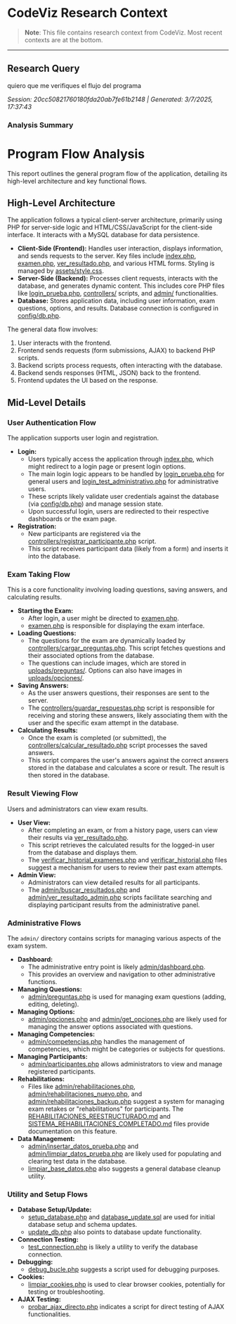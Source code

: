 # CodeViz Research Context

> **Note**: This file contains research context from CodeViz. Most recent contexts are at the bottom.

---

## Research Query

quiero que me verifiques el flujo del programa

*Session: 20cc50821760180fda20ab7fe61b2148 | Generated: 3/7/2025, 17:37:43*

### Analysis Summary

# Program Flow Analysis

This report outlines the general program flow of the application, detailing its high-level architecture and key functional flows.

## High-Level Architecture

The application follows a typical client-server architecture, primarily using PHP for server-side logic and HTML/CSS/JavaScript for the client-side interface. It interacts with a MySQL database for data persistence.

*   **Client-Side (Frontend):** Handles user interaction, displays information, and sends requests to the server. Key files include [index.php](index.php), [examen.php](examen.php), [ver_resultado.php](ver_resultado.php), and various HTML forms. Styling is managed by [assets/style.css](assets/style.css).
*   **Server-Side (Backend):** Processes client requests, interacts with the database, and generates dynamic content. This includes core PHP files like [login_prueba.php](login_prueba.php), [controllers/](controllers/) scripts, and [admin/](admin/) functionalities.
*   **Database:** Stores application data, including user information, exam questions, options, and results. Database connection is configured in [config/db.php](config/db.php).

The general data flow involves:
1.  User interacts with the frontend.
2.  Frontend sends requests (form submissions, AJAX) to backend PHP scripts.
3.  Backend scripts process requests, often interacting with the database.
4.  Backend sends responses (HTML, JSON) back to the frontend.
5.  Frontend updates the UI based on the response.

## Mid-Level Details

### User Authentication Flow

The application supports user login and registration.

*   **Login:**
    *   Users typically access the application through [index.php](index.php), which might redirect to a login page or present login options.
    *   The main login logic appears to be handled by [login_prueba.php](login_prueba.php) for general users and [login_test_administrativo.php](login_test_administrativo.php) for administrative users.
    *   These scripts likely validate user credentials against the database (via [config/db.php](config/db.php)) and manage session state.
    *   Upon successful login, users are redirected to their respective dashboards or the exam page.
*   **Registration:**
    *   New participants are registered via the [controllers/registrar_participante.php](controllers/registrar_participante.php) script.
    *   This script receives participant data (likely from a form) and inserts it into the database.

### Exam Taking Flow

This is a core functionality involving loading questions, saving answers, and calculating results.

*   **Starting the Exam:**
    *   After login, a user might be directed to [examen.php](examen.php).
    *   [examen.php](examen.php) is responsible for displaying the exam interface.
*   **Loading Questions:**
    *   The questions for the exam are dynamically loaded by [controllers/cargar_preguntas.php](controllers/cargar_preguntas.php). This script fetches questions and their associated options from the database.
    *   The questions can include images, which are stored in [uploads/preguntas/](uploads/preguntas/). Options can also have images in [uploads/opciones/](uploads/opciones/).
*   **Saving Answers:**
    *   As the user answers questions, their responses are sent to the server.
    *   The [controllers/guardar_respuestas.php](controllers/guardar_respuestas.php) script is responsible for receiving and storing these answers, likely associating them with the user and the specific exam attempt in the database.
*   **Calculating Results:**
    *   Once the exam is completed (or submitted), the [controllers/calcular_resultado.php](controllers/calcular_resultado.php) script processes the saved answers.
    *   This script compares the user's answers against the correct answers stored in the database and calculates a score or result. The result is then stored in the database.

### Result Viewing Flow

Users and administrators can view exam results.

*   **User View:**
    *   After completing an exam, or from a history page, users can view their results via [ver_resultado.php](ver_resultado.php).
    *   This script retrieves the calculated results for the logged-in user from the database and displays them.
    *   The [verificar_historial_examenes.php](verificar_historial_examenes.php) and [verificar_historial.php](verificar_historial.php) files suggest a mechanism for users to review their past exam attempts.
*   **Admin View:**
    *   Administrators can view detailed results for all participants.
    *   The [admin/buscar_resultados.php](admin/buscar_resultados.php) and [admin/ver_resultado_admin.php](admin/ver_resultado_admin.php) scripts facilitate searching and displaying participant results from the administrative panel.

### Administrative Flows

The `admin/` directory contains scripts for managing various aspects of the exam system.

*   **Dashboard:**
    *   The administrative entry point is likely [admin/dashboard.php](admin/dashboard.php).
    *   This provides an overview and navigation to other administrative functions.
*   **Managing Questions:**
    *   [admin/preguntas.php](admin/preguntas.php) is used for managing exam questions (adding, editing, deleting).
*   **Managing Options:**
    *   [admin/opciones.php](admin/opciones.php) and [admin/get_opciones.php](admin/get_opciones.php) are likely used for managing the answer options associated with questions.
*   **Managing Competencies:**
    *   [admin/competencias.php](admin/competencias.php) handles the management of competencies, which might be categories or subjects for questions.
*   **Managing Participants:**
    *   [admin/participantes.php](admin/participantes.php) allows administrators to view and manage registered participants.
*   **Rehabilitations:**
    *   Files like [admin/rehabilitaciones.php](admin/rehabilitaciones.php), [admin/rehabilitaciones_nuevo.php](admin/rehabilitaciones_nuevo.php), and [admin/rehabilitaciones_backup.php](admin/rehabilitaciones_backup.php) suggest a system for managing exam retakes or "rehabilitations" for participants. The [REHABILITACIONES_REESTRUCTURADO.md](REHABILITACIONES_REESTRUCTURADO.md) and [SISTEMA_REHABILITACIONES_COMPLETADO.md](SISTEMA_REHABILITACIONES_COMPLETADO.md) files provide documentation on this feature.
*   **Data Management:**
    *   [admin/insertar_datos_prueba.php](admin/insertar_datos_prueba.php) and [admin/limpiar_datos_prueba.php](admin/limpiar_datos_prueba.php) are likely used for populating and clearing test data in the database.
    *   [limpiar_base_datos.php](limpiar_base_datos.php) also suggests a general database cleanup utility.

### Utility and Setup Flows

*   **Database Setup/Update:**
    *   [setup_database.php](setup_database.php) and [database_update.sql](database_update.sql) are used for initial database setup and schema updates.
    *   [update_db.php](update_db.php) also points to database update functionality.
*   **Connection Testing:**
    *   [test_connection.php](test_connection.php) is likely a utility to verify the database connection.
*   **Debugging:**
    *   [debug_bucle.php](debug_bucle.php) suggests a script used for debugging purposes.
*   **Cookies:**
    *   [limpiar_cookies.php](limpiar_cookies.php) is used to clear browser cookies, potentially for testing or troubleshooting.
*   **AJAX Testing:**
    *   [probar_ajax_directo.php](probar_ajax_directo.php) indicates a script for direct testing of AJAX functionalities.

